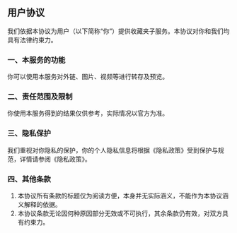 ## 用户协议

我们依据本协议为用户（以下简称“你”）提供收藏夹子服务。本协议对你和我们均具有法律约束力。

### 一、本服务的功能
你可以使用本服务对外链、图片、视频等进行转存及预览。

### 二、责任范围及限制
你使用本服务得到的结果仅供参考，实际情况以官方为准。

### 三、隐私保护
我们重视对你隐私的保护，你的个人隐私信息将根据《隐私政策》受到保护与规范，详情请参阅《隐私政策》。

### 四、其他条款

1. 本协议所有条款的标题仅为阅读方便，本身并无实际涵义，不能作为本协议涵义解释的依据。
2. 本协议条款无论因何种原因部分无效或不可执行，其余条款仍有效，对双方具有约束力。